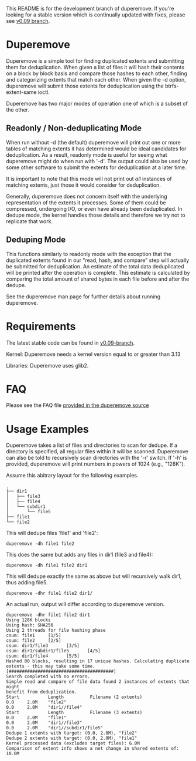 This README is for the development branch of duperemove. If you're looking
for a stable version which is continually updated with fixes, please see
[v0.09 branch](https://github.com/markfasheh/duperemove/tree/v0.09-branch).

# Duperemove

Duperemove is a simple tool for finding duplicated extents and
submitting them for deduplication. When given a list of files it will
hash their contents on a block by block basis and compare those hashes
to each other, finding and categorizing extents that match each
other. When given the -d option, duperemove will submit those
extents for deduplication using the btrfs-extent-same ioctl.

Duperemove has two major modes of operation one of which is a subset
of the other.


## Readonly / Non-deduplicating Mode

When run without -d (the default) duperemove will print out one or
more tables of matching extents it has determined would be ideal
candidates for deduplication. As a result, readonly mode is useful for
seeing what duperemove might do when run with '-d'. The output could
also be used by some other software to submit the extents for
deduplication at a later time.

It is important to note that this mode will not print out *all*
instances of matching extents, just those it would consider for
deduplication.

Generally, duperemove does not concern itself with the underlying
representation of the extents it processes. Some of them could be
compressed, undergoing I/O, or even have already been deduplicated. In
dedupe mode, the kernel handles those details and therefore we try not
to replicate that work.


## Deduping Mode

This functions similarly to readonly mode with the exception that the
duplicated extents found in our "read, hash, and compare" step will
actually be submitted for deduplication. An estimate of the total data
deduplicated will be printed after the operation is complete. This
estimate is calculated by comparing the total amount of shared bytes
in each file before and after the dedupe.


See the duperemove man page for further details about running duperemove.


# Requirements

The latest stable code can be found in [v0.09-branch](https://github.com/markfasheh/duperemove/tree/v0.09-branch).

Kernel: Duperemove needs a kernel version equal to or greater than 3.13

Libraries: Duperemove uses glib2.


# FAQ

Please see the FAQ file [provided in the duperemove
source](https://github.com/markfasheh/duperemove/blob/master/FAQ.md)

# Usage Examples

Duperemove takes a list of files and directories to scan for
dedupe. If a directory is specified, all regular files within it will
be scanned. Duperemove can also be told to recursively scan
directories with the '-r' switch. If '-h' is provided, duperemove will
print numbers in powers of 1024 (e.g., "128K").

Assume this abitrary layout for the following examples.

    .
    ├── dir1
    │   ├── file3
    │   ├── file4
    │   └── subdir1
    │       └── file5
    ├── file1
    └── file2

This will dedupe files 'file1' and 'file2':

    duperemove -dh file1 file2

This does the same but adds any files in dir1 (file3 and file4):

    duperemove -dh file1 file2 dir1

This will dedupe exactly the same as above but will recursively walk
dir1, thus adding file5.

    duperemove -dhr file1 file2 dir1/


An actual run, output will differ according to duperemove version.

    duperemove -dhr file1 file2 dir1
    Using 128K blocks
    Using hash: SHA256
    Using 2 threads for file hashing phase
    csum: file1     [1/5]
    csum: file2     [2/5]
    csum: dir1/file3       [3/5]
    csum: dir1/subdir1/file5       [4/5]
    csum: dir1/file4       [5/5]
    Hashed 80 blocks, resulting in 17 unique hashes. Calculating duplicate
    extents - this may take some time.
    [########################################]
    Search completed with no errors.
    Simple read and compare of file data found 2 instances of extents that might
    benefit from deduplication.
    Start           Length          Filename (2 extents)
    0.0     2.0M    "file2"
    0.0     2.0M    "dir1//file4"
    Start           Length          Filename (3 extents)
    0.0     2.0M    "file1"
    0.0     2.0M    "dir1//file3"
    0.0     2.0M    "dir1//subdir1/file5"
    Dedupe 1 extents with target: (0.0, 2.0M), "file2"
    Dedupe 2 extents with target: (0.0, 2.0M), "file1"
    Kernel processed data (excludes target files): 6.0M
    Comparison of extent info shows a net change in shared extents of: 10.0M
